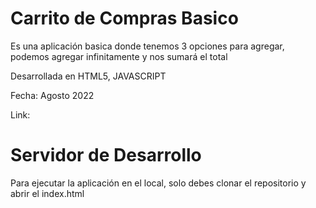 # Carrito de Compras Basico

Es una aplicación basica donde tenemos 3 opciones para agregar, podemos agregar infinitamente y nos sumará el total

Desarrollada en HTML5, JAVASCRIPT

Fecha: Agosto 2022

Link: 

# Servidor de Desarrollo

Para ejecutar la aplicación en el local, solo debes clonar el repositorio y abrir el index.html
